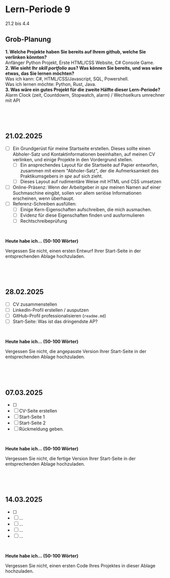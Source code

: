 # Lern-Periode 9

21.2 bis 4.4

## Grob-Planung

**1. Welche Projekte haben Sie bereits auf Ihrem github, welche Sie verlinken könnten?**                    
       Anfänger Python Projekt, Erste HTML/CSS Website, C# Console Game.                                       
**2. Wie sieht Ihr *skill portfolio* aus? Was können Sie bereits, und was wäre etwas, das Sie lernen möchten?**                        
        Was ich kann: C#, HTML/CSS/Javascript, SQL, Powershell.                                         
        Was ich lernen möchte: Python, Rust, Java.                                                            
**3. Was wäre ein gutes Projekt für die zweite Hälfte dieser Lern-Periode?**                                                    
        Alarm Clock (zeit, Countdowm, Stopwatch, alarm) / Wechselkurs umrechner mit API                             

&nbsp;
 
&nbsp;

## 21.02.2025

- [ ] Ein Grundgerüst für meine Startseite erstellen. Dieses sollte einen Abholer-Satz und Kontaktinformationen beeinhalten, auf meinen CV verlinken, und einige Projekte in den Vordergrund stellen.
  - [ ] Ein ansprechendes Layout für die Startseite auf Papier entworfen, zusammen mit einem "Abholer-Satz", der die Aufmerksamkeit des Praktikumsgebers *in spe* auf sich zieht.
  - [ ] Dieses Layout auf rudimentäre Weise mit HTML und CSS umsetzen

- [ ] Online-Präsenz: Wenn der Arbeitgeber *in spe* meinen Namen auf einer Suchmaschine eingibt, sollen vor allem seriöse Informationen erscheinen, wenn überhaupt. 
- [ ] Referenz-Schreiben ausfüllen:
  - [ ] Einige Kern-Eigenschaften aufschreiben, die mich ausmachen.
  - [ ] Evidenz für diese Eigenschaften finden und ausformulieren
  - [ ] Rechtschreibeprüfung

 &nbsp;

**Heute habe ich... (50-100 Wörter)**

Vergessen Sie nicht, einen ersten Entwurf Ihrer Start-Seite in der entsprechenden Ablage hochzuladen.

&nbsp;
 
&nbsp;

## 28.02.2025

- [ ] CV zusammenstellen
- [ ] LinkedIn-Profil erstellen / ausputzen
- [ ] GitHub-Profil professionalisieren (`readme.md`)
- [ ] Start-Seite: Was ist das dringendste AP?

 &nbsp;

**Heute habe ich... (50-100 Wörter)**

Vergessen Sie nicht, die angepasste Version Ihrer Start-Seite in der entsprechenden Ablage hochzuladen.

&nbsp;
 
&nbsp;

## 07.03.2025

- [ ] 
- [ ] CV-Seite erstellen
- [ ] Start-Seite 1
- [ ] Start-Seite 2
- [ ] Rückmeldung geben.

 &nbsp;

**Heute habe ich... (50-100 Wörter)**

Vergessen Sie nicht, die fertige Version Ihrer Start-Seite in der entsprechenden Ablage hochzuladen.

&nbsp;
 
&nbsp;

## 14.03.2025

- [ ] 
- [ ] ...
- [ ] ...
- [ ] ...
- [ ] ...

&nbsp;

**Heute habe ich... (50-100 Wörter)**

Vergessen Sie nicht, einen ersten Code Ihres Projektes in dieser Ablage hochzuladen.
